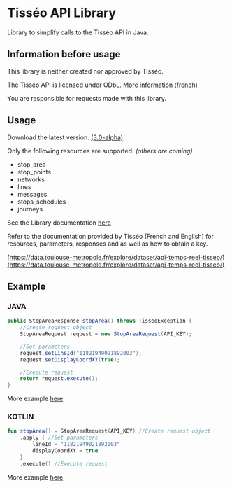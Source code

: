 # Tisséo API Library
Library to simplify calls to the Tisséo API in Java.

## Information before usage
This library is neither created nor approved by Tisséo.

The Tisséo API is licensed under ODbL. [More information (french)](https://data.toulouse-metropole.fr/page/licence/)

You are responsible for requests made with this library.

## Usage
Download the latest version. [(3.0-alpha)](https://github.com/docjyJ/TisseoLib/releases/tag/3.0-alpha)

Only the following resources are supported: *(others are coming)*
- stop_area
- stop_points
- networks
- lines
- messages
- stops_schedules
- journeys

See the Library documentation [here](-tisseo-lib\index.md)

Refer to the documentation provided by Tisséo (French and English) for resources, parameters, responses and as well as how to obtain a key.

[https://data.toulouse-metropole.fr/explore/dataset/api-temps-reel-tisseo/](https://data.toulouse-metropole.fr/explore/dataset/api-temps-reel-tisseo/)

## Example

### JAVA

```java
public StopAreaResponse stopArea() throws TisseoException {
    //Create request object
    StopAreaRequest request = new StopAreaRequest(API_KEY);

    //Set parameters
    request.setLineId("11821949021892003");
    request.setDisplayCoordXY(true);

    //Execute request
    return request.execute();
}
```
More example [here](src/test/java/Example.java)

### KOTLIN

```kotlin
fun stopArea() = StopAreaRequest(API_KEY) //Create request object
    .apply { //Set parameters
        lineId = "11821949021892003"
        displayCoordXY = true
    }
    .execute() //Execute request
```
More example [here](src/test/kotlin/Example.kt)
